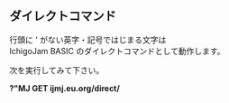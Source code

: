 ## ダイレクトコマンド

行頭に ' がない英字・記号ではじまる文字は<br>
IchigoJam BASIC のダイレクトコマンドとして動作します。

次を実行してみて下さい。

**?"MJ GET ijmj.eu.org/direct/**
